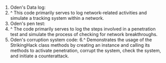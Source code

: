 1. Oden's Data log:
2. ^ This code primarily serves to log network-related activities and simulate a tracking system within a network.
3. Oden's pen test:
4. ^ The code primarily serves to log the steps involved in a penetration test and simulate the process of checking for network breakthroughs.
5. Oden's corruption system code:
6.^  Demonstrates the usage of the StrikingHack class methods by creating an instance and calling its methods to activate penetration, corrupt the system, check the system, and initiate a counterattack.
